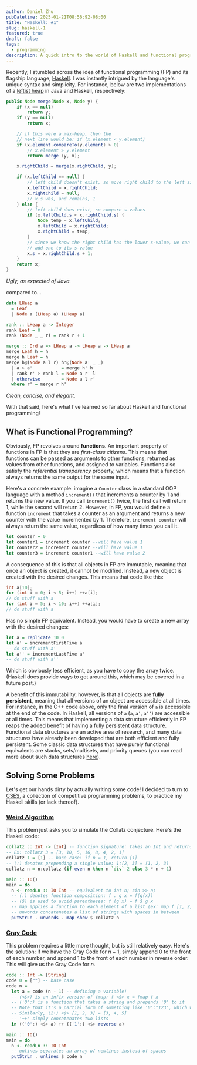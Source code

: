 ```yaml
---
author: Daniel Zhu
pubDatetime: 2025-01-21T08:56:92-08:00
title: "Haskell: #1"
slug: haskell-1
featured: true
draft: false
tags:
  - programming
description: A quick intro to the world of Haskell and functional programming.
---
```

Recently, I stumbled across the idea of functional programming (FP) and its flagship language, [Haskell](https://www.haskell.org/).
I was instantly intrigued by the language's unique syntax and simplicity.
For instance, below are two implementations of a [leftist heap](https://en.wikipedia.org/wiki/Leftist_tree) in Java and Haskell, respectively:

```java
public Node merge(Node x, Node y) {
    if (x == null)
        return y;
    if (y == null)
        return x;

    // if this were a max-heap, then the
    // next line would be: if (x.element < y.element)
    if (x.element.compareTo(y.element) > 0)
        // x.element > y.element
        return merge (y, x);

    x.rightChild = merge(x.rightChild, y);

    if (x.leftChild == null) {
        // left child doesn't exist, so move right child to the left side
        x.leftChild = x.rightChild;
        x.rightChild = null;
        // x.s was, and remains, 1
    } else {
        // left child does exist, so compare s-values
        if (x.leftChild.s < x.rightChild.s) {
            Node temp = x.leftChild;
            x.leftChild = x.rightChild;
            x.rightChild = temp;
        }
        // since we know the right child has the lower s-value, we can just
        // add one to its s-value
        x.s = x.rightChild.s + 1;
    }
    return x;
}
```

_Ugly, as expected of Java._

compared to...

```haskell
data LHeap a
  = Leaf
  | Node a (LHeap a) (LHeap a)

rank :: LHeap a -> Integer
rank Leaf = 0
rank (Node _ _ r) = rank r + 1

merge :: Ord a => LHeap a -> LHeap a -> LHeap a
merge Leaf h = h
merge h Leaf = h
merge h@(Node a l r) h'@(Node a' _ _)
  | a > a'           = merge h' h
  | rank r' > rank l = Node a r' l
  | otherwise        = Node a l r'
  where r' = merge r h'
```

_Clean, concise, and elegant._

With that said, here's what I've learned so far about Haskell and functional programming!

## What is Functional Programming?
Obviously, FP revolves around **functions**. An important property of functions in FP is that they are _first-class citizens_. This means that functions can be passed as arguments to other functions, returned as values from other functions, and assigned to variables. Functions also satisfy the _referential transparency_ property, which means that a function always returns the same output for the same input.

Here's a concrete example: imagine a `Counter` class in a standard OOP language with a method `increment()` that increments a counter by 1 and returns the new value. If you call `increment()` twice, the first call will return 1, while the second will return 2. However, in FP, you would define a function `increment` that takes a counter as an argument and returns a new counter with the value incremented by 1. Therefore, `increment counter` will always return the same value, regardless of how many times you call it.

```haskell
let counter = 0
let counter1 = increment counter --will have value 1
let counter2 = increment counter --will have value 1
let counter3 = increment counter1 --will have value 2
```

A consequence of this is that all objects in FP are immutable, meaning that once an object is created, it cannot be modified. Instead, a new object is created with the desired changes. This means that code like this:

```cpp
int a[10];
for (int i = 0; i < 5; i++) ++a[i];
// do stuff with a
for (int i = 5; i < 10; i++) ++a[i];
// do stuff with a
```

Has no simple FP equivalent. Instead, you would have to create a new array with the desired changes:

```haskell
let a = replicate 10 0
let a' = incrementFirstFive a
-- do stuff with a'
let a'' = incrementLastFive a'
-- do stuff with a''
```

Which is obviously less efficient, as you have to copy the array twice. (Haskell does provide ways to get around this, which may be covered in a future post.)

A benefit of this immutability, however, is that all objects are **fully persistent**, meaning that all versions of an object are accessible at all times. For instance, in the C++ code above, only the final version of `a` is accessible at the end of the code. In Haskell, all versions of `a` (`a`, `a'`, `a''`) are accessible at all times. This means that implementing a data structure efficiently in FP reaps the added benefit of having a fully persistent data structure. Functional data structures are an active area of research, and many data structures have already been developed that are both efficient and fully persistent. Some classic data structures that have purely functional equivalents are stacks, sets/multisets, and priority queues (you can read more about such data structures [here](https://en.wikipedia.org/wiki/Purely_functional_data_structure)).

## Solving Some Problems

Let's get our hands dirty by actually writing some code! I decided to turn to [CSES](https://cses.fi/), a collection of competitive programming problems, to practice my Haskell skills (or lack thereof).

### [Weird Algorithm](https://cses.fi/problemset/task/1068)

This problem just asks you to simulate the Collatz conjecture. Here's the Haskell code:

```haskell
collatz :: Int -> [Int] -- function signature: takes an Int and returns a list of Ints
-- Ex: collatz 3 = [3, 10, 5, 16, 8, 4, 2, 1]
collatz 1 = [1] -- base case: if n = 1, return [1]
-- (:) denotes prepending a single value; 1:[2, 3] = [1, 2, 3]
collatz n = n:collatz (if even n then n `div` 2 else 3 * n + 1)

main :: IO()
main = do
  n <- readLn :: IO Int -- equivalent to int n; cin >> n;
  -- (.) denotes function composition: f . g x = f(g(x))
  -- ($) is used to avoid parentheses: f (g x) = f $ g x
  -- map applies a function to each element of a list (ex: map f [1, 2, 3] = [f 1, f 2, f 3])
  -- unwords concatenates a list of strings with spaces in between
  putStrLn . unwords . map show $ collatz n
```

### [Gray Code](https://cses.fi/problemset/task/2205)

This problem requires a little more thought, but is still relatively easy.
Here's the solution: if we have the Gray Code for $n - 1$, simply append 0 to the front of each number, and append 1 to the front of each number in reverse order. This will give us the Gray Code for $n$.

```haskell
code :: Int -> [String]
code 0 = [""] -- base case
code n =
  let a = code (n - 1) -- defining a variable!
  -- (<$>) is an infix version of fmap: f <$> x = fmap f x
  -- ('0':) is a function that takes a string and prepends '0' to it
  -- Note that it's a partial form of something like '0':"123", which would evaluate to "0123"
  -- Similarly, (2+) <$> [1, 2, 3] = [3, 4, 5]
  -- '++' simply concatenates two lists
  in (('0':) <$> a) ++ (('1':) <$> reverse a)

main :: IO()
main = do
  n <- readLn :: IO Int
  -- unlines separates an array w/ newlines instead of spaces
  putStrLn . unlines $ code n
```